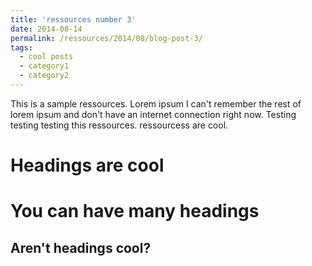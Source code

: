 ```yaml
---
title: 'ressources number 3'
date: 2014-08-14
permalink: /ressources/2014/08/blog-post-3/
tags:
  - cool posts
  - category1
  - category2
---
```


This is a sample ressources. Lorem ipsum I can't remember the rest of lorem ipsum and don't have an internet connection right now. Testing testing testing this ressources. ressourcess are cool. 

Headings are cool
======

You can have many headings
======

Aren't headings cool?
------